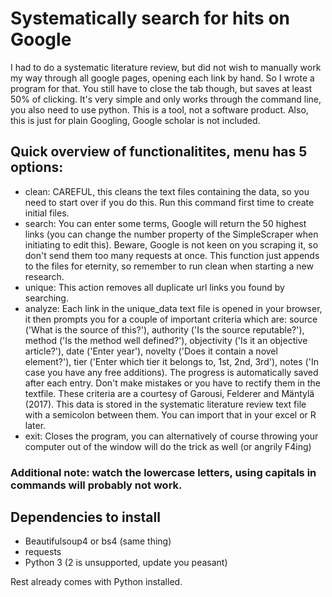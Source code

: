 # Systematically search for hits on Google

I had to do a systematic literature review, but did not wish to manually work my way through all google pages, opening each link by hand. So I wrote a program for that. You still have to close the tab though, but saves at least 50% of clicking. It's very simple and only works through the command line, you also need to use python. This is a tool, not a software product. Also, this is just for plain Googling, Google scholar is not included.

## Quick overview of functionalitites, menu has 5 options:
- clean: CAREFUL, this cleans the text files containing the data, so you need to start over if you do this. Run this command first time to create initial files.
- search: You can enter some terms, Google will return the 50 highest links (you can change the number property of the SimpleScraper when initiating to edit this). Beware, Google is not keen on you scraping it, so don't send them too many requests at once. This function just appends to the files for eternity, so remember to run clean when starting a new research.
- unique: This action removes all duplicate url links you found by searching.
- analyze: Each link in the unique_data text file is opened in your browser, it then prompts you for a couple of important criteria which are: source ('What is the source of this?'), authority ('Is the source reputable?'), method ('Is the method well defined?'), objectivity ('Is it an objective article?'), date ('Enter year'), novelty ('Does it contain a novel element?'), tier ('Enter which tier it belongs to, 1st, 2nd, 3rd'), notes ('In case you have any free additions). The progress is automatically saved after each entry. Don't make mistakes or you have to rectify them in the textfile. These criteria are a courtesy of Garousi, Felderer and Mäntylä (2017).
This data is stored in the systematic literature review text file with a semicolon between them. You can import that in your excel or R later.
- exit: Closes the program, you can alternatively of course throwing your computer out of the window will do the trick as well (or angrily F4ing)

### Additional note: watch the lowercase letters, using capitals in commands will probably not work.

## Dependencies to install

- Beautifulsoup4 or bs4 (same thing)
- requests
- Python 3 (2 is unsupported, update you peasant)

Rest already comes with Python installed.
